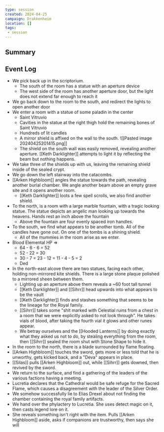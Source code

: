 ```yaml
---
type: session
created: 2024-04-25
campaign: Drakkenheim
location: []
tags:
 - session
---
```



## Summary

## Event Log

- We pick back up in the scriptorium.
	- The south of the room has a statue with an aperture device
	- The west side of the room has another aperture door, but the light does not extend far enough to reach it
- We go back down to the room to the south, and redirect the lights to open another door
- We enter a room with a statue of some paladin in the center
	- Saint Vitruvio
	- Cavities in the statue at the right thigh hold the remaining bones of Saint Vitruvio
	- Hundreds of lit candles
	- A mirror shield is affixed on the wall to the south.
	 ![[Pasted image 20240425201415.png]]
	- The shield on the south wall was easily removed, revealing another aperture. [[Keth Darklighter]] attempts to light it by reflecting the beam but nothing happens.
- We take three of the shields up with us, leaving the remaining shield inside of the sealed crypt.
- We go down the left stairway into the catacombs.
- [[Arken Highbloom]] angles the statue towards the path, revealing another burial chamber. We angle another beam above an empty grave site and it opens another room.
	- [[Keth Darklighter]] loots a few spell scrolls, we also find another shield.
- To the north, is a room with a large marble fountain, with a tragic looking statue. The statue depicts an angelic man looking up towards the heavens. Hands rest an inch above the fountain
	- Above the fountain are four evenly spaced iron handles.
- To the south, we find what appears to be another tomb. All of the candles have gone out. On one of the tombs is a shining shield.
	- All of the mummies in the room arise as we enter.
- Blood Elemental HP =>
	- 64 - 6 - 6 = 52
	- 52 - 22 = 30
	- 30 - 7 = 23 - 12 = 11 - 4 - 5 = 2
	- Ded
- In the north-east alcove there are two statues, facing each other, holding non-mirrored kite shields. There is a large stone plaque polished to a mirrored sheen between them.
	- Lighting up an aperture above them reveals a ~60 foot tall tunnel
	- [[Keth Darklighter]] and [[Sihrr]] head upwards into what appears to be the vault
	- [[Keth Darklighter]] finds and stashes something that seems to be the lineage for the Royal family.
	- [[Sihrr]] takes some "shit marked with Celestial ruins from a chest in a room that we were explicitly asked to not look through". He takes vials of blood, after taking the fourth vial it glows and other runes appear.
	- We betray ourselves and the [[Hooded Lanterns]] by doing exactly what they asked us not to do, by stealing everything from the room, then [[Sihrr]] sealed the room shut with Stone Shape to hide it.
- In the room to the north, there is a blade surrounded by flame floating.
- [[Arken Highbloom]] touches the sword, gets more or less told that he is unworthy, gets kicked back, and a "Deva" appears in place.
- [[Silas]] pulls [[Arken Highbloom]] out, while [[Sihrr]] gets downed, then revived by the sword.
- We return to the surface, and find a gathering of the leaders of the various factions having a meeting.
- Lucretia declares that the Cathedral would be safe refuge for the Sacred Flame, which causes a disagreement with the leader of the Silver Order.
- We somehow successfully lie to Elias Drexel about not finding the chamber containing the royal family artifacts.
- We hand over the phylactery to Lucretia. She uses detect magic on it, then casts legend lore on it.
- She reveals something isn't right with the item. Pulls [[Arken Highbloom]] aside, asks if companions are trustworthy, then says she will 

